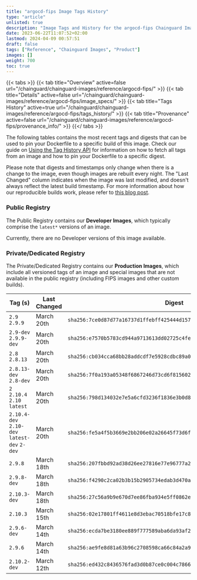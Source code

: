 ```yaml
---
title: "argocd-fips Image Tags History"
type: "article"
unlisted: true
description: "Image Tags and History for the argocd-fips Chainguard Image"
date: 2023-06-22T11:07:52+02:00
lastmod: 2024-04-09 00:57:51
draft: false
tags: ["Reference", "Chainguard Images", "Product"]
images: []
weight: 700
toc: true
---
```


{{< tabs >}}
{{< tab title="Overview" active=false url="/chainguard/chainguard-images/reference/argocd-fips/" >}}
{{< tab title="Details" active=false url="/chainguard/chainguard-images/reference/argocd-fips/image_specs/" >}}
{{< tab title="Tags History" active=true url="/chainguard/chainguard-images/reference/argocd-fips/tags_history/" >}}
{{< tab title="Provenance" active=false url="/chainguard/chainguard-images/reference/argocd-fips/provenance_info/" >}}
{{</ tabs >}}

The following tables contains the most recent tags and digests that can be used to pin your Dockerfile to a specific build of this image. Check our guide on [Using the Tag History API](/chainguard/chainguard-images/using-the-tag-history-api/) for information on how to fetch all tags from an image and how to pin your Dockerfile to a specific digest.

Please note that digests and timestamps only change when there is a change to the image, even though images are rebuilt every night. The "Last Changed" column indicates when the image was last modified, and doesn't always reflect the latest build timestamp. For more information about how our reproducible builds work, please refer to [this blog post](https://www.chainguard.dev/unchained/reproducing-chainguards-reproducible-image-builds).

### Public Registry
The Public Registry contains our **Developer Images**, which typically comprise the `latest*` versions of an image.

Currently, there are no Developer versions of this image available.

### Private/Dedicated Registry
The Private/Dedicated Registry contains our **Production Images**, which include all versioned tags of an image and special images that are not available in the public registry (including FIPS images and other custom builds).

| Tag (s)                                       | Last Changed | Digest                                                                    |
|-----------------------------------------------|--------------|---------------------------------------------------------------------------|
|  `2.9` `2.9.9`                                | March 20th   | `sha256:7ce0d87d77a16737d1ffebff425444d157de5d921da03cfd6953e28a4e68bed0` |
|  `2.9-dev` `2.9.9-dev`                        | March 20th   | `sha256:e7570b5783cd944a9713613dd02725c4fe88c51302327c49a8b3fa06867f5cdb` |
|  `2.8` `2.8.13`                               | March 20th   | `sha256:cb034cca68bb28addcdf7e5928cdbc89a057b7754b9536cb56397d76634118ff` |
|  `2.8.13-dev` `2.8-dev`                       | March 20th   | `sha256:7f0a193a05348f6867246d73cd6f815602d2acbc9c3a011ee75ff211e68cca4b` |
|  `2` `2.10.4` `2.10` `latest`                 | March 20th   | `sha256:798d134032e7e5a6cfd3236f1836e3b0d8edfa73082cdda06fc51c74743df42b` |
|  `2.10.4-dev` `2.10-dev` `latest-dev` `2-dev` | March 20th   | `sha256:fe5a4f5b3669e2bb206e02a26645f73d6fe36fcdc2f805b6e6bb303a85f22a21` |
|  `2.9.8`                                      | March 18th   | `sha256:207fbbd92ad38d26ee27816e77e96777a2b3e9393183a410742d915874a6e047` |
|  `2.9.8-dev`                                  | March 18th   | `sha256:f4290c2ca02b3b15b2905734edab3d470a8e9b17d122eb65f5af773d29c0bd47` |
|  `2.10.3-dev`                                 | March 18th   | `sha256:27c56a9b9e670d7ee86fba934e5ff0862e4b0f5d4da7762042e3185eb0f4b1d8` |
|  `2.10.3`                                     | March 15th   | `sha256:02e17801ff4611e8d3ebac70518bfe17c8dcbc301ab5a61af8eb34e7a1ce89c8` |
|  `2.9.6-dev`                                  | March 14th   | `sha256:ecda7be3180ee889f777589aba6da93af247efe9d99482a3bd0501dc88dcdad5` |
|  `2.9.6`                                      | March 14th   | `sha256:ae9fe8d81a63b96c2708598ca66c84a2a95bcfb1c11c4183a3764e865e6d5581` |
|  `2.10.2-dev`                                 | March 12th   | `sha256:ed432c8436576fad3d0b87ce0c004c7866e4f486e774013ee86dfe50a713de53` |

